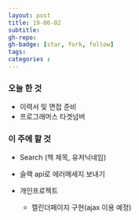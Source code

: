 ```yaml
---
layout: post
title: 19-06-02
subtitle: 
gh-repo: 
gh-badge: [star, fork, follow]
tags:  
categories :  
---
```


### 오늘 한 것 
- 이력서 및 면접 준비
- 프로그래머스 타겟넘버


### 이 주에 할 것

- Search (책 제목, 유저닉네임)
- 슬랙 api로 에러메세지 보내기

- 개인프로젝트
    - 캘린더페이지 구현(ajax 이용 예정)